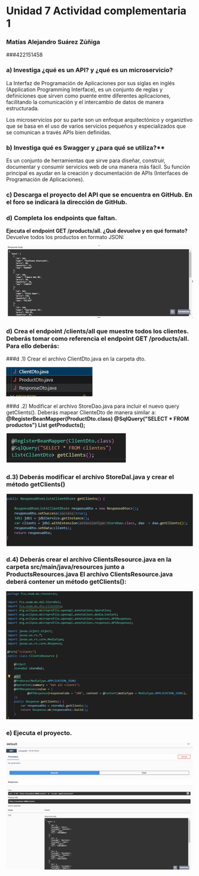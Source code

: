 # Unidad 7 Actividad complementaria 1

### Matías Alejandro Suárez Zúñiga
###422151458

### a)	Investiga ¿qué es un API? y ¿qué es un microservicio?
La Interfaz de Programación de Aplicaciones por sus siglas en inglés (Application Programming Interface), es un conjunto de reglas y definiciones que sirven como puente  entre diferentes aplicaciones, facilitando la comunicación y el intercambio de datos de manera estructurada.

Los microservicios por su parte son un enfoque arquitectónico y organiztivo que se basa en el uso de varios servicios pequeños y especializados que se comunican a través APIs bien definidas.  

### b)	Investiga qué es Swagger y ¿para qué se utiliza?**
Es un conjunto de herramientas que sirve para diseñar, construir, documentar y consumir servicios web de una manera más fácil. Su función principal es ayudar en la creación y documentación de APIs (Interfaces de Programación de Aplicaciones).

### c) Descarga el proyecto del API que se encuentra en GitHub. En el foro se indicará la dirección de GitHub.
### d) Completa los endpoints que faltan.
 **Ejecuta el endpoint GET /products/all. ¿Qué devuelve y en qué formato?**
Devuelve todos los productos en formato JSON:

 ![getPeosucts](./images/Respuest_getProducts.JPG "getProducts")


### d) Crea el endpoint /clients/all que muestre todos los clientes. Deberás tomar como referencia el endpoint GET /products/all. Para ello deberás:
###d .1) Crear el archivo ClientDto.java en la carpeta dto.

 ![ClientDto](./images/ClientDto.JPG "ClientDto")
 
###d .2) Modificar el archivo StoreDao.java para incluir el nuevo query getClients(). Deberás mapear ClienteDto de manera similar a:
**@RegisterBeanMapper(ProductDto.class)
@SqlQuery("SELECT * FROM productos")
List<ProductDto> getProducts();**

 ![BeanMap](./images/BeanMap.JPG "BeanMap")
 
### d.3) Deberás modificar el archivo StoreDal.java y crear el método getClients()

  ![GetClients](./images/metodoGetClients.JPG "GetClients")

  
### d.4) Deberás crear el archivo ClientsResource.java en la carpeta src/main/java/resources junto a ProductsResources.java El archivo ClientsResource.java deberá contener un método getClients():

  ![ClientResourceImage](./images/ClientResourceImage.JPG "ClientResourceImage")

  
### e) Ejecuta el proyecto.

  ![Ejecucion](./images/Ejecucion.JPG "Ejecucion")


 

